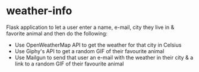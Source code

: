 # weather-info
Flask application to let a user enter a name, e-mail, city they live in & favorite animal and then do the following:
- Use OpenWeatherMap API to get the weather for that city in Celsius
- Use Giphy's API to get a random GIF of their favourite animal
- Use Mailgun to send that user an e-mail with the weather in their city & a link to a random GIF of their favourite animal
